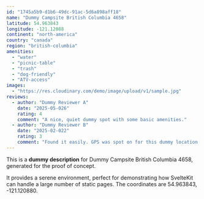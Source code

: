 ```yaml
---
id: "1745a5b9-d1b6-49dc-91ac-5d6a898aff18"
name: "Dummy Campsite British Columbia 4658"
latitude: 54.963843
longitude: -121.12088
continent: "north-america"
country: "canada"
region: "british-columbia"
amenities:
  - "water"
  - "picnic-table"
  - "trash"
  - "dog-friendly"
  - "ATV-access"
images:
  - "https://res.cloudinary.com/demo/image/upload/v1/sample.jpg"
reviews:
  - author: "Dummy Reviewer A"
    date: "2025-05-026"
    rating: 4
    comment: "A nice, quiet dummy spot with some basic amenities."
  - author: "Dummy Reviewer B"
    date: "2025-02-022"
    rating: 3
    comment: "Found it easily. GPS was spot on for this dummy location."
---
```


This is a **dummy description** for Dummy Campsite British Columbia 4658, generated for the proof of concept.

It provides a serene environment, perfect for demonstrating how SvelteKit can handle a large number of static pages. The coordinates are 54.963843, -121.120880.
